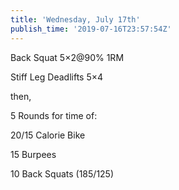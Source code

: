 ```yaml
---
title: 'Wednesday, July 17th'
publish_time: '2019-07-16T23:57:54Z'
---
```


Back Squat 5×2\@90% 1RM

Stiff Leg Deadlifts 5×4

then,

5 Rounds for time of:

20/15 Calorie Bike

15 Burpees

10 Back Squats (185/125)

